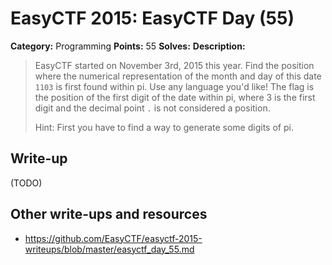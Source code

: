 # EasyCTF 2015: EasyCTF Day (55)

**Category:** Programming
**Points:** 55
**Solves:** 
**Description:**

> EasyCTF started on November 3rd, 2015 this year. Find the position where the numerical representation of the month and day of this date `1103` is first found within pi. Use any language you'd like! The flag is the position of the first digit of the date within pi, where 3 is the first digit and the decimal point `.` is not considered a position.
> 
> 
> Hint: First you have to find a way to generate some digits of pi.


## Write-up

(TODO)

## Other write-ups and resources

* <https://github.com/EasyCTF/easyctf-2015-writeups/blob/master/easyctf_day_55.md>

